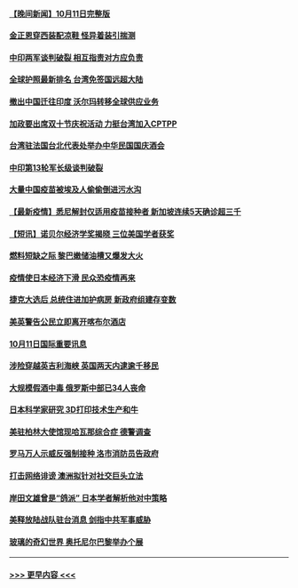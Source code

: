 #### [【晚间新闻】10月11日完整版](../pages/prog202/a103240470.md?t=10121250) 
#### [金正恩穿西装配凉鞋 怪异着装引揣测](../pages/prog202/a103240443.md?t=10121250) 
#### [中印两军谈判破裂 相互指责对方应负责](../pages/prog202/a103240313.md?t=10121250) 
#### [全球护照最新排名 台湾免签国远超大陆](../pages/prog202/a103240261.md?t=10121250) 
#### [撤出中国迁往印度 沃尔玛转移全球供应业务](../pages/prog202/a103240225.md?t=10121250) 
#### [加政要出席双十节庆祝活动 力挺台湾加入CPTPP](../pages/prog202/a103240207.md?t=10121250) 
#### [台湾驻法国台北代表处举办中华民国国庆酒会](../pages/prog202/a103240212.md?t=10121250) 
#### [中印第13轮军长级谈判破裂](../pages/prog202/a103240201.md?t=10121250) 
#### [大量中国疫苗被埃及人偷偷倒进污水沟](../pages/prog202/a103240092.md?t=10121250) 
#### [【最新疫情】悉尼解封仅适用疫苗接种者 新加坡连续5天确诊超三千](../pages/prog202/a103240042.md?t=10121250) 
#### [【短讯】诺贝尔经济学奖揭晓  三位美国学者获奖](../pages/prog202/a103240025.md?t=10121250) 
#### [燃料短缺之际 黎巴嫩储油槽又爆发大火](../pages/prog202/a103239987.md?t=10121250) 
#### [疫情使日本经济下滑 民众恐疫情再来](../pages/prog202/a103239948.md?t=10121250) 
#### [捷克大选后 总统住进加护病房 新政府组建存变数](../pages/prog202/a103239928.md?t=10121250) 
#### [美英警告公民立即离开喀布尔酒店](../pages/prog202/a103239870.md?t=10121250) 
#### [10月11日国际重要讯息](../pages/prog202/a103239814.md?t=10121250) 
#### [涉险穿越英吉利海峡 英国两天内逮逾千移民](../pages/prog202/a103239731.md?t=10121250) 
#### [大规模假酒中毒 俄罗斯中部已34人丧命](../pages/prog202/a103239706.md?t=10121250) 
#### [日本科学家研究 3D打印技术生产和牛](../pages/prog202/a103239434.md?t=10121250) 
#### [美驻柏林大使馆现哈瓦那综合症 德警调查](../pages/prog202/a103239464.md?t=10121250) 
#### [罗马万人示威反强制接种 洛市消防员告政府](../pages/prog202/a103239494.md?t=10121250) 
#### [打击网络诽谤 澳洲拟针对社交巨头立法](../pages/prog202/a103239472.md?t=10121250) 
#### [岸田文雄曾是“鸽派” 日本学者解析他对中策略](../pages/prog202/a103239451.md?t=10121250) 
#### [美释放陆战队驻台消息 剑指中共军事威胁](../pages/prog202/a103239294.md?t=10121250) 
#### [玻璃的奇幻世界 奥托尼尔巴黎举办个展](../pages/prog202/a103239287.md?t=10121250) 

----
#### [ >>> 更早内容 <<< ](../indexes/prog202-earlier.md)
